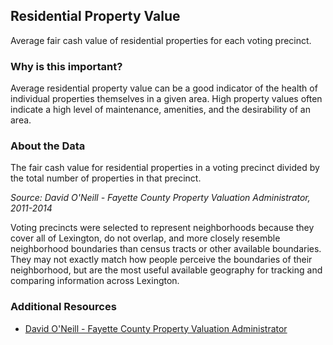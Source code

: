 ## Residential Property Value
Average fair cash value of residential properties for each voting precinct.

### Why is this important?
Average residential property value can be a good indicator of the health of individual properties themselves in a given area. High property values often indicate a high level of maintenance, amenities, and the desirability of an area.

### About the Data
The fair cash value for residential properties in a voting precinct divided by the total number of properties in that precinct.

_Source: David O'Neill - Fayette County Property Valuation Administrator, 2011-2014_

Voting precincts were selected to represent neighborhoods because they cover all of Lexington, do not overlap, and more closely resemble neighborhood boundaries than census tracts or other available boundaries. They may not exactly match how people perceive the boundaries of their neighborhood, but are the most useful available geography for tracking and comparing information across Lexington. 

### Additional Resources
+ [David O'Neill - Fayette County Property Valuation Administrator](http://www.fayette-pva.com/)

